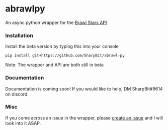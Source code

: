 # abrawlpy
An async python wrapper for the [Brawl Stars API](http://brawl-stars.herokuapp.com)
### Installation
Install the beta version by typing this into your console
```
pip install git+https://github.com/SharpBit/abrawl-py
```
Note: The wrapper and API are both still in beta
### Documentation
Documentation is coming soon! If you would like to help, DM SharpBit#9614 on discord.
### Misc
If you come across an issue in the wrapper, please [create an issue](https://github.com/SharpBit/abrawl-py) and I will look into it ASAP.
